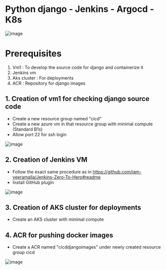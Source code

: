 # Python django - Jenkins - Argocd - K8s

![image](https://github.com/jananitework/devops45days-challenge/assets/136428700/1ac155c6-fa30-4ba0-99b9-418811f2402f)


# Prerequisites 

1. Vm1 : To develop the source code for django and containerize it 
2. Jenkins vm 
3. Aks cluster : For deployments 
4. ACR : Repository for django images


## 1. Creation of vm1 for checking django source code

- Create a new resource group named "cicd"
- Create a new azure vm in that resource group with minimal compute (Standard B1s)
- Allow port 22 for ssh login

![image](https://github.com/jananitework/devops45days-challenge/assets/136428700/d5e8ca3e-6a7c-4974-8e64-878c09c9b03e)

  
## 2. Creation of Jenkins VM

- Follow the exact same procedure as in https://github.com/iam-veeramalla/Jenkins-Zero-To-Hero#readme
- Install GitHub plugin

![image](https://github.com/jananitework/devops45days-challenge/assets/136428700/01ca3f25-40e1-4341-89b0-df3d8093ee09)


## 3. Creation of AKS cluster for deployments

- Create an AKS cluster with minimal compute 

## 4. ACR for pushing docker images

- Create a ACR named  "cicddjangoimages" under newly created resource group cicd

![image](https://github.com/jananitework/devops45days-challenge/assets/136428700/dd655458-999f-40d6-aff4-82a5f8dfedff)

